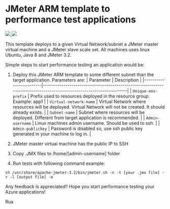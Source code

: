 # JMeter ARM template to performance test applications

<a href="https://portal.azure.com/#create/Microsoft.Template/uri/https%3A%2F%2Fraw.githubusercontent.com%2Fjorgerua%2Fjmetertemplate%2Fmaster%2Ftemplate.json" target="_blank">
    <img src="http://azuredeploy.net/deploybutton.png"/>
</a>
<a href="http://armviz.io/#/?load=https%3A%2F%2Fraw.githubusercontent.com%2Fjorgerua%2Fjmetertemplate%2Fmaster%2Ftemplate.json" target="_blank">
    <img src="http://armviz.io/visualizebutton.png"/>
</a>

This template deploys to a given Virtual Network/subnet a JMeter master virtual machine and a JMeter slave scale set. All machines uses linux Ubuntu, Java 8 and JMeter 3.2.

Simple steps to start performance testing an application would be:

1. Deploy this JMeter ARM template to some different subnet than the target application. Parameters are:
| Parameter | Description |
|------------------------|-------------------------------------------------------------------------------------------------------------------|
| `Unique-env-prefix` | Prefix used to resources deployed in the resource group. Example: app1 |
| `Virtual-network-name` |  Virtual Network where resources will be deployed. Virtual Network will not be created. It should already exists. |
| `Subnet-name` | Subnet where resources will be deployed. Different from target application is recommended. |
| `Admin-username` | Linux machines admin username. Should be used to ssh. |
| `Admin-publickey` | Password is disabled so, use ssh public key generated in your machine to log in. |

2. JMeter master virtual machine has the public IP to SSH

3. Copy .JMX files to /home/[admin-username] folder

4. Run tests with following command example:
```
sh /usr/share/apache-jmeter-3.2/bin/jmeter.sh -n -t [your .jmx file] -r -l [output file] -e
```

Any feedback is appreciated!! Hope you start performance testing your Azure applications!

Rua